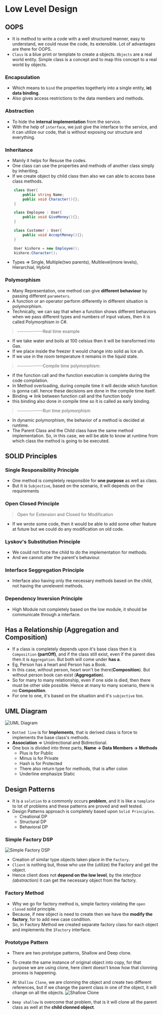 # Low Level Design

## OOPS
* It is method to write a code with a well structured manner, easy to understand, we could reuse the code, its extensible. Lot of advantages are there for OOPS.
* `Class` is a blue print or template to create a objects. `Objects` are a real world entity. Simple class is a concept and to map this concept to a real world by objects.

### Encapsulation
* Which means to `bind` the properties togetherly into a single entity, **ie) data binding**. 
* Also gives access restrictions to the data members and methods.

### Abstraction
* To hide the **internal implementation** from the service.
* With the help of `interface`, we just give the interface to the service, and it can utilize our code, that is without exposing our structure and everything.

### Inheritance
* Mainly it helps for Resuse the codes.
* One class can use the properties and methods of another class simply by inheriting.
* If we create object by child class then also we can able to access base class methods.
```C#
    class User{
        public string Name;
        public void Character(){};
    }  

    class Employee : User{
        public void GiveMoney(){};
    }

    class Customer : User{
        public void AcceptMoney(){};
    }

    User kishore = new Employee();
    kishore.Character();
```
* Types => Single, Multiple(two parents), Multilevel(more levels), Hierarchial, Hybrid

### Polymorphism
* Many Representation, one method can give **different behaviour** by passing different `parameters`.
* A function or an operator perform differently in different situation is polymorphism.
* Technically, we can say that when a function shows different behaviors when we pass different types and numbers of input values, then it is called Polymorphism in C#.
> -------------Real time example
- If we take water and boils at 100 celsius then it will be transformed into Gas.
- If we place inside the freezer it would change into solid as Ice uh.
- If we use in the room temperature it remains in the liquid state.
> -------------Compile time polymorphism:
* If the function call and the function execution is complete during the code compilation.
* In Method overloading, during compile time it will decide which function is gonna call. hence these decisions are done in the compile time itself.
* Binding => link between function call and the function body
* this binding also done in compile time so it is called as early binding.
> -------------Run time polymorphism
* In dynamic polymorphism, the behavior of a method is decided at runtime.
* The Parent Class and the Child class have the same method implementation. So, in this case, we will be able to know at runtime from which class the method is going to be executed.

## SOLID Principles

### Single Responsibility Principle
* One method is completely responsible for **one purpose** as well as class.
* But it is `Subjective`, based on the scenario, it will depends on the requirements

### Open Closed Principle
> Open for Extension and Closed for Modification
* If we wrote some code, then it would be able to add some other feature at future but we could do any modification on old code.

### Lyskov's Substitution Principle
* We could not force the child to do the implementation for methods.
* And we cannot alter the parent's behaviour.

### Interface Seggregation Principle
* Interface also having only the necessary methods based on the child, not having the unrelevent methods.

### Dependency Inversion Principle
* High Module not completely based on the low module, it should be communicate through a interface.

## Has a Relationship (Aggregation and Composition)
* If a class is completely depends upon it's base class then it is `Composition` **(partOff)**, and if the class still exist, even if the parent dies then it is `Aggregation`. But both will come under **has a**.
* Eg, Person has a heart and Person has a Book.
* In this case, without person, heart won't be there(**Composition**). But without person book can exist (**Aggregation**).
* So for many to many relationship, even if one side is died, then there must be other side possible. Hence at many to many scenario, there is no **Composition**.
* For one to one, it's based on the situation and it's `subjective` too.

## UML Diagram
![UML Diagram](https://github.com/rkishore1207/LLD-HLD/assets/146698138/49309642-d612-462f-a0e8-6e940ae61911)
* `Dotted line` is for **Implements**, that is derived class is force to implements the base class's methods.
* **Association** => Unidirectional and Bidirectional.
* One box is divided into three parts, **Name -> Data Members -> Methods**
    - Plus is for Public
    - Minus is for Private
    - Hash is for Protected
    - There also return type for methods, that is after colon
    - Underline emphasize Static
## Design Patterns
* It is a `solution` to a commonly occurs **problem**, and it is like a `template` to lot of problems and these patterns are proved and well tested.
* Design Patterns approach is completely based upon `Solid Principles`.
    - Creational DP
    - Structural DP
    - Behavioral DP
### Simple Factory DSP
![Simple Factory DSP](https://github.com/rkishore1207/LLD-HLD/assets/146698138/ed7bdb41-9e65-4df4-88b3-bde7a44f69c2)

* Creation of similar type objects taken place in the `Factory`.
* `Client` is nothing but, those who use the (utilize) the Factory and get the object.
* Hence client does not **depend on the low level**, by the *interface (abstraction)* it can get the necessary object from the factory.

### Factory Method
* Why we go for factory method is, simple factory violating the `open closed` solid principle.
* Because, if new object is need to create then we have the **modify the factory**, for to add new case condition.
* So, in Factory Method we created separate factory class for each object and implements the `IFactory` interface.

### Prototype Pattern
* There are two prototype patterns, Shallow and Deep clone.
* To create the same instance of original object into copy, for that purpose we are using clone, here client doesn't know how that clonning process is happening.
* At `Shallow Clone`, we are clonning the object and create two different references, but if we change the parent class in one of the object, it will change on all the objects.
![Shallow Clone](https://github.com/rkishore1207/LLD-HLD/assets/146698138/f46a3608-0ea6-4172-9a77-c495e2e05249)

* `Deep shallow` is overcome that problem, that is it will clone all the parent class as well at the **child clonned object**.